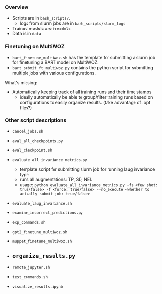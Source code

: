 ### Overview 

- Scripts are in `bash_scripts/`. 
    - logs from slurm jobs are in `bash_scripts/slurm_logs`
- Trained models are in `models`
- Data is in `data` 

### Finetuning on MultiWOZ

- `bart_finetune_multiwoz.sh` has the template for submitting a slurm job for finetuning a BART model on MultiWOZ. 
- `bart_submit_ft_multiwoz.py` contains the python script for submitting multiple jobs with various configurations. 


What's missing: 
- Automatically keeping track of all training runs and their time stamps
    - ideally automatically be able to group/filter training runs based on configurations to easily organize results. (take advantage of .opt files?)

### Other script descriptions

- `cancel_jobs.sh`
- `eval_all_checkpoints.py` 
- `eval_checkpoint.sh`
- `evaluate_all_invariance_metrics.py` 
    - template script for submitting slurm job for running laug invariance type 
    - runs all augmentations: TP, SD, NEI. 
    - usage: `python evaluate_all_invariance_metrics.py -fs <few shot: true/false> -f <force: true/false> --no_execute <whether to actually submit job: true/false>`
- `evaluate_laug_invariance.sh`

- `examine_incorrect_predictions.py` 
- `exp_commands.sh` 
- `gpt2_finetune_multiwoz.sh` 
- `muppet_finetune_multiwoz.sh` 
- `organize_results.py` 
    - 
- `remote_jupyter.sh` 
- `test_commands.sh` 
- `visualize_results.ipynb` 


